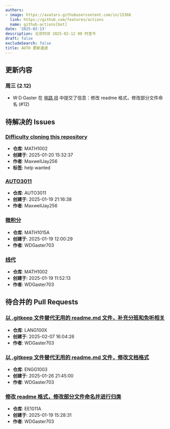 ```yaml
---
authors:
- image: https://avatars.githubusercontent.com/in/15368
  link: https://github.com/features/actions
  name: github-actions[bot]
date: '2025-02-13'
description: 北京时间 2025-02-12 00 时至今
draft: false
excludeSearch: false
title: AUTO 更新速递
---
```


## 更新内容

### 周三 (2.12)

- W·D·Gaster 在 [电路 IB](https://github.com/HITSZ-OpenAuto/EE1011B) 中提交了信息：修改 readme 格式，修改部分文件命名 (#12)

## 待解决的 Issues

### [Difficulty cloning this repository](https://github.com/HITSZ-OpenAuto/MATH1002/issues/13)

- **仓库**: MATH1002
- **创建于**: 2025-01-20 15:32:37
- **作者**: MaxwellJay256
- **标签**: help wanted

### [AUTO3011](https://github.com/HITSZ-OpenAuto/AUTO3011/issues/4)

- **仓库**: AUTO3011
- **创建于**: 2025-01-19 21:16:38
- **作者**: MaxwellJay256

### [微积分](https://github.com/HITSZ-OpenAuto/MATH1015A/issues/12)

- **仓库**: MATH1015A
- **创建于**: 2025-01-19 12:00:29
- **作者**: WDGaster703

### [线代](https://github.com/HITSZ-OpenAuto/MATH1002/issues/12)

- **仓库**: MATH1002
- **创建于**: 2025-01-19 11:52:13
- **作者**: WDGaster703

## 待合并的 Pull Requests

### [以 .gitkeep 文件替代无用的 readme.md 文件，补充分班和免听相关](https://github.com/HITSZ-OpenAuto/LANG100X/pull/5)

- **仓库**: LANG100X
- **创建于**: 2025-02-07 16:04:26
- **作者**: WDGaster703

### [以 .gitkeep 文件替代无用的 readme.md 文件，修改文档格式](https://github.com/HITSZ-OpenAuto/ENGG1003/pull/2)

- **仓库**: ENGG1003
- **创建于**: 2025-01-26 21:45:00
- **作者**: WDGaster703

### [修改 readme 格式，修改部分文件命名并进行归类](https://github.com/HITSZ-OpenAuto/EE1011A/pull/9)

- **仓库**: EE1011A
- **创建于**: 2025-01-19 15:28:31
- **作者**: WDGaster703

